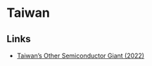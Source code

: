 # Taiwan

## Links

- [Taiwan’s Other Semiconductor Giant (2022)](https://www.youtube.com/watch?v=q55lQUHg7Dg)
